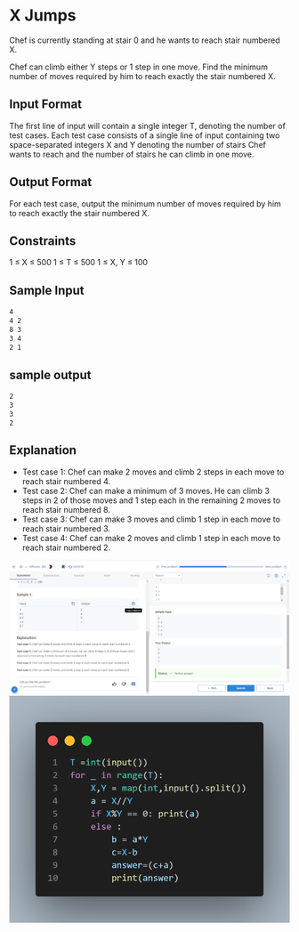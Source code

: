 # X Jumps

Chef is currently standing at stair 0 and he wants to reach stair numbered X.

Chef can climb either Y steps or 1 step in one move. Find the minimum number of moves required by him to reach exactly the stair numbered X.

## Input Format
The first line of input will contain a single integer T, denoting the number of test cases.
Each test case consists of a single line of input containing two space-separated integers X and Y denoting the number of stairs Chef wants to reach and the number of stairs he can climb in one move.

## Output Format
For each test case, output the minimum number of moves required by him to reach exactly the stair numbered X.

## Constraints
1 ≤ X ≤ 500
1 ≤ T ≤ 500
1 ≤ X, Y ≤ 100

## Sample Input
```
4
4 2
8 3
3 4
2 1
```
## sample output
```
2
3
3
2
```

## Explanation
- Test case 1: Chef can make 2 moves and climb 2 steps in each move to reach stair numbered 4.
- Test case 2: Chef can make a minimum of 3 moves. He can climb 3 steps in 2 of those moves and 1 step each in the remaining 2 moves to reach stair numbered 8.
- Test case 3: Chef can make 3 moves and climb 1 step in each move to reach stair numbered 3.
- Test case 4: Chef can make 2 moves and climb 1 step in each move to reach stair numbered 2.


![](Untitled.png)
![](code.png)

